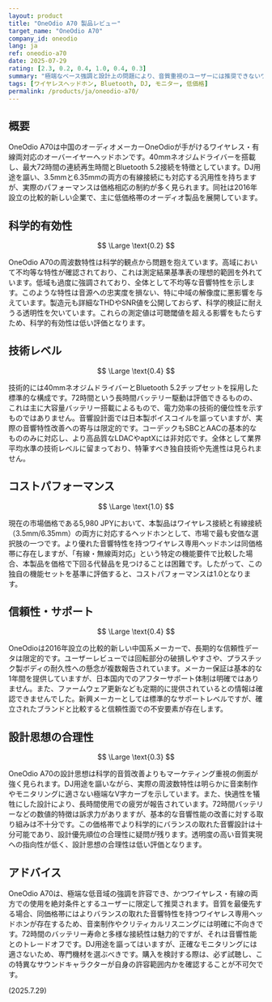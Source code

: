 ```yaml
---
layout: product
title: "OneOdio A70 製品レビュー"
target_name: "OneOdio A70"
company_id: oneodio
lang: ja
ref: oneodio-a70
date: 2025-07-29
rating: [2.3, 0.2, 0.4, 1.0, 0.4, 0.3]
summary: "極端なベース強調と設計上の問題により、音質重視のユーザーには推奨できないワイヤレスヘッドホン"
tags: [ワイヤレスヘッドホン, Bluetooth, DJ, モニター, 低価格]
permalink: /products/ja/oneodio-a70/
---
```


## 概要

OneOdio A70は中国のオーディオメーカーOneOdioが手がけるワイヤレス・有線両対応のオーバーイヤーヘッドホンです。40mmネオジムドライバーを搭載し、最大72時間の連続再生時間とBluetooth 5.2接続を特徴としています。DJ用途を謳い、3.5mmと6.35mmの両方の有線接続にも対応する汎用性を持ちますが、実際のパフォーマンスは価格相応の制約が多く見られます。同社は2016年設立の比較的新しい企業で、主に低価格帯のオーディオ製品を展開しています。

## 科学的有効性

$$ \Large \text{0.2} $$

OneOdio A70の周波数特性は科学的観点から問題を抱えています。高域において不均等な特性が確認されており、これは測定結果基準表の理想的範囲を外れています。低域も過度に強調されており、全体として不均等な音響特性を示します。このような特性は音源への忠実度を損ない、特に中域の解像度に悪影響を与えています。製造元も詳細なTHDやSNR値を公開しておらず、科学的検証に耐えうる透明性を欠いています。これらの測定値は可聴閾値を超える影響をもたらすため、科学的有効性は低い評価となります。

## 技術レベル

$$ \Large \text{0.4} $$

技術的には40mmネオジムドライバーとBluetooth 5.2チップセットを採用した標準的な構成です。72時間という長時間バッテリー駆動は評価できるものの、これは主に大容量バッテリー搭載によるもので、電力効率の技術的優位性を示すものではありません。音響設計面では日本製ボイスコイルを謳っていますが、実際の音響特性改善への寄与は限定的です。コーデックもSBCとAACの基本的なもののみに対応し、より高品質なLDACやaptXには非対応です。全体として業界平均水準の技術レベルに留まっており、特筆すべき独自技術や先進性は見られません。

## コストパフォーマンス

$$ \Large \text{1.0} $$

現在の市場価格である5,980 JPYにおいて、本製品はワイヤレス接続と有線接続（3.5mm/6.35mm）の両方に対応するヘッドホンとして、市場で最も安価な選択肢の一つです。より優れた音響特性を持つワイヤレス専用ヘッドホンは同価格帯に存在しますが、「有線・無線両対応」という特定の機能要件で比較した場合、本製品を価格で下回る代替品を見つけることは困難です。したがって、この独自の機能セットを基準に評価すると、コストパフォーマンスは1.0となります。

## 信頼性・サポート

$$ \Large \text{0.4} $$

OneOdioは2016年設立の比較的新しい中国系メーカーで、長期的な信頼性データは限定的です。ユーザーレビューでは回転部分の破損しやすさや、プラスチック製ボディの耐久性への懸念が複数報告されています。メーカー保証は基本的な1年間を提供していますが、日本国内でのアフターサポート体制は明確ではありません。また、ファームウェア更新なども定期的に提供されているとの情報は確認できませんでした。新興メーカーとしては標準的なサポートレベルですが、確立されたブランドと比較すると信頼性面での不安要素が存在します。

## 設計思想の合理性

$$ \Large \text{0.3} $$

OneOdio A70の設計思想は科学的音質改善よりもマーケティング重視の側面が強く見られます。DJ用途を謳いながら、実際の周波数特性は明らかに音楽制作やモニタリングに適さない極端なV字カーブを示しています。また、快適性を犠牲にした設計により、長時間使用での疲労が報告されています。72時間バッテリーなどの数値的特徴は訴求力がありますが、基本的な音響性能の改善に対する取り組みは不十分です。この価格帯でより科学的にバランスの取れた音響設計は十分可能であり、設計優先順位の合理性に疑問が残ります。透明度の高い音質実現への指向性が低く、設計思想の合理性は低い評価となります。

## アドバイス

OneOdio A70は、極端な低音域の強調を許容でき、かつワイヤレス・有線の両方での使用を絶対条件とするユーザーに限定して推奨されます。音質を最優先する場合、同価格帯にはよりバランスの取れた音響特性を持つワイヤレス専用ヘッドホンが存在するため、音楽制作やクリティカルリスニングには明確に不向きです。72時間のバッテリー寿命と多様な接続性は魅力的ですが、それは音響性能とのトレードオフです。DJ用途を謳ってはいますが、正確なモニタリングには適さないため、専門機材を選ぶべきです。購入を検討する際は、必ず試聴し、この特異なサウンドキャラクターが自身の許容範囲内かを確認することが不可欠です。

(2025.7.29)
